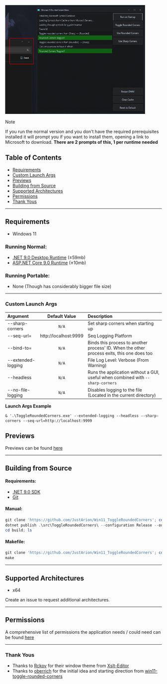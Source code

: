 <img src=".\Images\Show-Sharp.png" width="450" height="350"/>

> [!NOTE]
> If you run the normal version and you don't have the required prerequisites installed it will prompt you if you want to install them, opening a link to Microsoft to download.
> __There are 2 prompts of this, 1 per runtime needed__

## Table of Contents
- [Requirements](#requirements)
- [Custom Launch Args](#custom-launch-args)
- [Previews](#previews)
- [Building from Source](#building-from-source)
- [Supported Architectures](#supported-architectures)
- [Permissions](#permissions)
- [Thank Yous](#thank-yous)
---

## Requirements
- Windows 11

### Running Normal:
- [.NET 9.0 Desktop Runtime](https://aka.ms/dotnet-core-applaunch?missing_runtime=true&arch=x64&rid=win-x64&os=win10&apphost_version=9.0.1&gui=true) (±59mb)
- [ASP.NET Core 9.0 Runtime](https://aka.ms/dotnet-core-applaunch?framework=Microsoft.AspNetCore.App&framework_version=9.0.0&arch=x64&rid=win-x64&os=win10&gui=true) (±10mb)
### Running Portable:
- None (Though has considerably bigger file size)

---
### Custom Launch Args

| Argument           |      Default Value       | Description                                                                                |
|:-------------------|:------------------------:|:-------------------------------------------------------------------------------------------|
| --sharp-corners    |          `N/A`           | Set sharp corners when starting up                                                         |
| --seq-url=         |  http://localhost:9999   | Seq Logging Platform                                                                       |
| --bind-to=         |          `N/A`           | Binds this process to another process' ID. When the other process exits, this one does too |
| --extended-logging |          `N/A`           | File Log Level: Verbose (From Warning)                                                     |
| --headless         |          `N/A`           | Runs the application without a GUI, useful when combined with `--sharp-corners`            |
| --no-file-logging  |          `N/A`           | Disables logging to the file (Located in the current directory)                            |

**Launch Args Example**

```
& '.\ToggleRoundedCorners.exe' --extended-logging --headless --sharp-corners --seq-url=http://localhost:9999
```

## Previews

Previews can be found [here](./previews.md)

---
## Building from Source
#### Requirements:
- [.NET 9.0 SDK](https://dotnet.microsoft.com/en-us/download/dotnet/9.0)
- [Git](https://git-scm.com/downloads)

#### Manual:
```ps1
git clone 'https://github.com/JustArion/Win11_ToggleRoundedCorners'; cd 'Win11_ToggleRoundedCorners'
dotnet publish .\src\ToggleRoundedCorners\ --configuration Release --output Build
cd build; ls
```

#### Makefile:
```ps1
git clone 'https://github.com/JustArion/Win11_ToggleRoundedCorners'; cd 'Win11_ToggleRoundedCorners'
make
```

---
## Supported Architectures
- x64

Create an issue to request additional architectures.

---
## Permissions

A comprehensive list of permissions the application needs / could need can be found [here](permissions.md)

---
### Thank Yous
- Thanks to [Rckov](https://github.com/Rckov) for their window theme from [Xslt-Editor](https://github.com/Rckov/Xslt-Editor)
- Thanks to [oberrich](https://github.com/oberrich/) for the initial idea and starting direction from [win11-toggle-rounded-corners](https://github.com/oberrich/win11-toggle-rounded-corners/)
